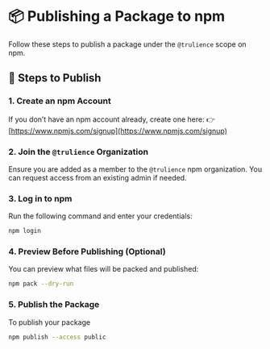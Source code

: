 # 📦 Publishing a Package to npm

Follow these steps to publish a package under the `@trulience` scope on npm.

## 🚀 Steps to Publish

### 1. Create an npm Account

If you don’t have an npm account already, create one here:
👉 [https://www.npmjs.com/signup](https://www.npmjs.com/signup)

### 2. Join the `@trulience` Organization

Ensure you are added as a member to the `@trulience` npm organization. You can request access from an existing admin if needed.

### 3. Log in to npm

Run the following command and enter your credentials:

```bash
npm login
```

### 4. Preview Before Publishing (Optional)

You can preview what files will be packed and published:

```bash
npm pack --dry-run
```

### 5. Publish the Package

To publish your package

```bash
npm publish --access public
```
